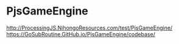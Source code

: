 # PjsGameEngine
http://ProcessingJS.NihongoResources.com/test/PjsGameEngine/  
https://GoSubRoutine.GitHub.io/PjsGameEngine/codebase/
